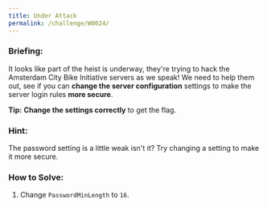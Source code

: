 ```yaml
---
title: Under Attack
permalink: /challenge/W0024/
---
```


### Briefing: 
It looks like part of the heist is underway, they're trying to hack the Amsterdam City Bike Initiative servers as we speak! We need to help them out, see if you can **change the server configuration** settings to make the server login rules **more secure**.

**Tip:** **Change the settings correctly** to get the flag.

### Hint:
The password setting is a little weak isn't it? Try changing a setting to make it more secure.

### How to Solve: 
1. Change `PasswordMinLength` to `16`.